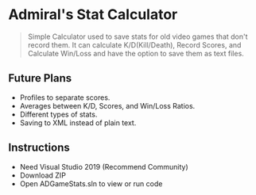 # Admiral's Stat Calculator
> Simple Calculator used to save stats for old video games that don't record them. 
> It can calculate K/D(Kill/Death), Record Scores, and Calculate Win/Loss and have the option to save them as text files.

## Future Plans
- Profiles to separate scores.
- Averages between K/D, Scores, and Win/Loss Ratios.
- Different types of stats.
- Saving to XML instead of plain text.

## Instructions
- Need Visual Studio 2019 (Recommend Community)
- Download ZIP
- Open ADGameStats.sln to view or run code
